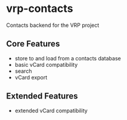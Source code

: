 # vrp-contacts
Contacts backend for the VRP project


## Core Features
- store to and load from a contacts database<br>
- basic vCard compatibility<br>
- search<br>
- vCard export



## Extended Features
- extended vCard compatibility<br>

